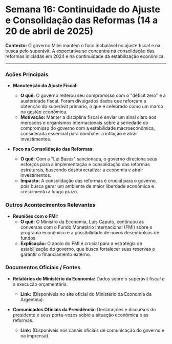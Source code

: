 # Semana 16: Continuidade do Ajuste e Consolidação das Reformas (14 a 20 de abril de 2025)

**Contexto:** O governo Milei mantém o foco inabalável no ajuste fiscal e na busca pelo superávit. A expectativa se concentra na consolidação das reformas iniciadas em 2024 e na continuidade da estabilização econômica.

---

### Ações Principais

*   **Manutenção do Ajuste Fiscal:**
    *   **O quê:** O governo reiterou seu compromisso com o "déficit zero" e a austeridade fiscal. Foram divulgados dados que reforçam a obtenção do superávit primário, o que é celebrado como um marco na gestão econômica.
    *   **Motivação:** Manter a disciplina fiscal e enviar um sinal claro aos mercados e organismos internacionais sobre a seriedade do compromisso do governo com a estabilidade macroeconômica, considerada essencial para combater a inflação e atrair investimentos.

*   **Foco na Consolidação das Reformas:**
    *   **O quê:** Com a "Lei Bases" sancionada, o governo direciona seus esforços para a implementação e consolidação das reformas estruturais, buscando desburocratizar a economia e atrair investimentos.
    *   **Impacto:** A consolidação das reformas é crucial para o governo, pois busca gerar um ambiente de maior liberdade econômica e crescimento a longo prazo.

### Outros Acontecimentos Relevantes

*   **Reuniões com o FMI:**
    *   **O quê:** O Ministro da Economia, Luis Caputo, continuou as conversas com o Fundo Monetário Internacional (FMI) sobre o programa econômico e a possibilidade de novos desembolsos de fundos.
    *   **Explicação:** O apoio do FMI é crucial para a estratégia de estabilização do governo, que busca fortalecer suas reservas e garantir o financiamento externo.

### Documentos Oficiais / Fontes

*   **Relatórios do Ministério da Economia:** Dados sobre o superávit fiscal e a execução orçamentária.
    *   **Link:** (Disponíveis no site oficial do Ministério da Economia da Argentina).

*   **Comunicados Oficiais da Presidência:** Declarações e discursos do presidente e seus porta-vozes sobre a situação econômica e as reformas.
    *   **Link:** (Disponíveis nos canais oficiais de comunicação do governo e na imprensa).

